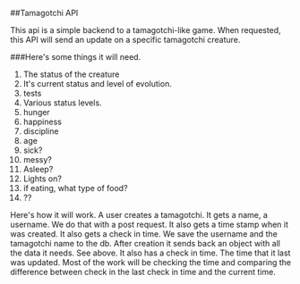 ##Tamagotchi API

This api is a simple backend to a tamagotchi-like game. When requested, this API will send an update on a specific tamagotchi creature.

###Here's some things it will need.

1. The status of the creature
2. It's current status and level of evolution.
3. tests
4. Various status levels.
  1. hunger
  2. happiness
  3. discipline
  4. age
  5. sick?
  6. messy?
  7. Asleep?
  8. Lights on?
  9. if eating, what type of food?
  10. ??

Here's how it will work. A user creates a tamagotchi. It gets a name, a username. We do that with a post request. 
It also gets a time stamp when it was created. It also gets a check in time. We save the username and the tamagotchi name to the db.
After creation it sends back an object with all the data it needs. See above. It also has a check in time. The time that it last was updated. 
Most of the work will be checking the time and comparing the difference between check in the last check in time and the current time.
